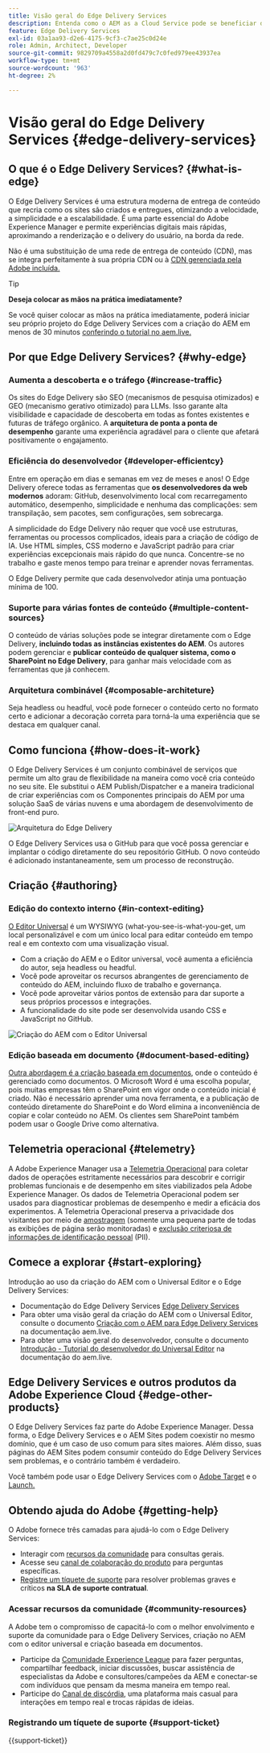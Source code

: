 ```yaml
---
title: Visão geral do Edge Delivery Services
description: Entenda como o AEM as a Cloud Service pode se beneficiar do desempenho e das pontuações perfeitas do Lighthouse, oferecidas pelos Edge Delivery Services.
feature: Edge Delivery Services
exl-id: 03a1aa93-d2e6-4175-9cf3-c7ae25c0d24e
role: Admin, Architect, Developer
source-git-commit: 9829709a4558a2d0fd479c7c0fed979ee43937ea
workflow-type: tm+mt
source-wordcount: '963'
ht-degree: 2%

---
```



# Visão geral do Edge Delivery Services {#edge-delivery-services}

## O que é o Edge Delivery Services? {#what-is-edge}

O Edge Delivery Services é uma estrutura moderna de entrega de conteúdo que recria como os sites são criados e entregues, otimizando a velocidade, a simplicidade e a escalabilidade. É uma parte essencial do Adobe Experience Manager e permite experiências digitais mais rápidas, aproximando a renderização e o delivery do usuário, na borda da rede.

Não é uma substituição de uma rede de entrega de conteúdo (CDN), mas se integra perfeitamente à sua própria CDN ou à [CDN gerenciada pela Adobe incluída.](/help/implementing/dispatcher/cdn.md)

>[!TIP]
>
>**Deseja colocar as mãos na prática imediatamente?**
>
>Se você quiser colocar as mãos na prática imediatamente, poderá iniciar seu próprio projeto do Edge Delivery Services com a criação do AEM em menos de 30 minutos [conferindo o tutorial no aem.live.](https://www.aem.live/developer/ue-tutorial)


## Por que Edge Delivery Services? {#why-edge}

### Aumenta a descoberta e o tráfego {#increase-traffic}

Os sites do Edge Delivery são SEO (mecanismos de pesquisa otimizados) e GEO (mecanismo gerativo otimizado) para LLMs. Isso garante alta visibilidade e capacidade de descoberta em todas as fontes existentes e futuras de tráfego orgânico. A **arquitetura de ponta a ponta de desempenho** garante uma experiência agradável para o cliente que afetará positivamente o engajamento.

### Eficiência do desenvolvedor {#developer-efficientcy}

Entre em operação em dias e semanas em vez de meses e anos! O Edge Delivery oferece todas as ferramentas que **os desenvolvedores da web modernos** adoram: GitHub, desenvolvimento local com recarregamento automático, desempenho, simplicidade e nenhuma das complicações: sem transpilação, sem pacotes, sem configurações, sem sobrecarga.

A simplicidade do Edge Delivery não requer que você use estruturas, ferramentas ou processos complicados, ideais para a criação de código de IA. Use HTML simples, CSS moderno e JavaScript padrão para criar experiências excepcionais mais rápido do que nunca. Concentre-se no trabalho e gaste menos tempo para treinar e aprender novas ferramentas.

O Edge Delivery permite que cada desenvolvedor atinja uma pontuação mínima de 100.

### Suporte para várias fontes de conteúdo {#multiple-content-sources}

O conteúdo de várias soluções pode se integrar diretamente com o Edge Delivery, **incluindo todas as instâncias existentes do AEM**. Os autores podem gerenciar e **publicar conteúdo de qualquer sistema, como o SharePoint no Edge Delivery**, para ganhar mais velocidade com as ferramentas que já conhecem.

### Arquitetura combinável {#composable-architeture}

Seja headless ou headful, você pode fornecer o conteúdo certo no formato certo e adicionar a decoração correta para torná-la uma experiência que se destaca em qualquer canal.

## Como funciona {#how-does-it-work}

O Edge Delivery Services é um conjunto combinável de serviços que permite um alto grau de flexibilidade na maneira como você cria conteúdo no seu site. Ele substitui o AEM Publish/Dispatcher e a maneira tradicional de criar experiências com os Componentes principais do AEM por uma solução SaaS de várias nuvens e uma abordagem de desenvolvimento de front-end puro.

![Arquitetura do Edge Delivery](assets/aem-with-eds-architecture.png)

O Edge Delivery Services usa o GitHub para que você possa gerenciar e implantar o código diretamente do seu repositório GitHub. O novo conteúdo é adicionado instantaneamente, sem um processo de reconstrução.

## Criação {#authoring}

### Edição do contexto interno {#in-context-editing}

[O Editor Universal](/help/implementing/universal-editor/introduction.md) é um WYSIWYG (what-you-see-is-what-you-get, um local personalizável e com um único local para editar conteúdo em tempo real e em contexto com uma visualização visual.

* Com a criação do AEM e o Editor universal, você aumenta a eficiência do autor, seja headless ou headful.
* Você pode aproveitar os recursos abrangentes de gerenciamento de conteúdo do AEM, incluindo fluxo de trabalho e governança.
* Você pode aproveitar vários pontos de extensão para dar suporte a seus próprios processos e integrações.
* A funcionalidade do site pode ser desenvolvida usando CSS e JavaScript no GitHub.

![Criação do AEM com o Editor Universal](assets/wysiwyg-authoring.png)

### Edição baseada em documento {#document-based-editing}

[Outra abordagem é a criação baseada em documentos](https://www.aem.live/docs/authoring), onde o conteúdo é gerenciado como documentos. O Microsoft Word é uma escolha popular, pois muitas empresas têm o SharePoint em vigor onde o conteúdo inicial é criado. Não é necessário aprender uma nova ferramenta, e a publicação de conteúdo diretamente do SharePoint e do Word elimina a inconveniência de copiar e colar conteúdo no AEM. Os clientes sem SharePoint também podem usar o Google Drive como alternativa.

## Telemetria operacional {#telemetry}

A Adobe Experience Manager usa a [Telemetria Operacional](https://www.aem.live/docs/operational-telemetry) para coletar dados de operações estritamente necessários para descobrir e corrigir problemas funcionais e de desempenho em sites viabilizados pela Adobe Experience Manager. Os dados de Telemetria Operacional podem ser usados para diagnosticar problemas de desempenho e medir a eficácia dos experimentos. A Telemetria Operacional preserva a privacidade dos visitantes por meio de [amostragem](https://www.aem.live/docs/operational-telemetry#operational-telemetry-data-is-sampled) (somente uma pequena parte de todas as exibições de página serão monitoradas) e [exclusão criteriosa de informações de identificação pessoal](https://www.aem.live/docs/operational-telemetry#what-data-is-being-collected) (PII).

## Comece a explorar {#start-exploring}

Introdução ao uso da criação do AEM com o Universal Editor e o Edge Delivery Services:

* Documentação do Edge Delivery Services [Edge Delivery Services](https://www.aem.live)
* Para obter uma visão geral da criação do AEM com o Universal Editor, consulte o documento [Criação com o AEM para Edge Delivery Services](https://www.aem.live/docs/aem-authoring) na documentação aem.live.
* Para obter uma visão geral do desenvolvedor, consulte o documento [Introdução - Tutorial do desenvolvedor do Universal Editor](https://www.aem.live/developer/ue-tutorial) na documentação do aem.live.

## Edge Delivery Services e outros produtos da Adobe Experience Cloud {#edge-other-products}

O Edge Delivery Services faz parte do Adobe Experience Manager. Dessa forma, o Edge Delivery Services e o AEM Sites podem coexistir no mesmo domínio, que é um caso de uso comum para sites maiores. Além disso, suas páginas do AEM Sites podem consumir conteúdo do Edge Delivery Services sem problemas, e o contrário também é verdadeiro.

Você também pode usar o Edge Delivery Services com o [Adobe Target](https://www.aem.live/developer/target-integration) e o [Launch.](https://experienceleague.adobe.com/pt-br/docs/experience-platform/tags/home)

## Obtendo ajuda do Adobe {#getting-help}

O Adobe fornece três camadas para ajudá-lo com o Edge Delivery Services:

* Interagir com [recursos da comunidade](#community-resources) para consultas gerais.
* Acesse seu [canal de colaboração do produto](#collaboration-channel) para perguntas específicas.
* [Registre um tíquete de suporte](#support-ticket) para resolver problemas graves e críticos **na SLA de suporte contratual**.

### Acessar recursos da comunidade {#community-resources}

A Adobe tem o compromisso de capacitá-lo com o melhor envolvimento e suporte da comunidade para o Edge Delivery Services, criação no AEM com o editor universal e criação baseada em documentos.

* Participe da [Comunidade Experience League](https://adobe.ly/3Q6kTKl) para fazer perguntas, compartilhar feedback, iniciar discussões, buscar assistência de especialistas da Adobe e consultores/campeões da AEM e conectar-se com indivíduos que pensam da mesma maneira em tempo real.
* Participe do [Canal de discórdia](https://discord.gg/aem-live), uma plataforma mais casual para interações em tempo real e trocas rápidas de ideias.

### Registrando um tíquete de suporte {#support-ticket}

{{support-ticket}}
